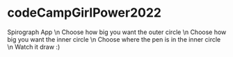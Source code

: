 # codeCampGirlPower2022
Spirograph App \n
Choose how big you want the outer circle \n
Choose how big you want the inner circle \n
Choose where the pen is in the inner circle \n
Watch it draw :)
